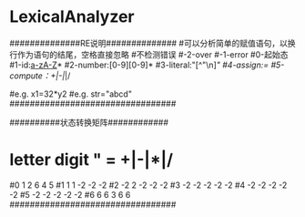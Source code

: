 # LexicalAnalyzer
##############RE说明##############
#可以分析简单的赋值语句，以换行作为语句的结尾，空格直接忽略
#不检测错误
#-2-over
#-1-error
#0-起始态
#1-id:[a-zA-Z]([a-zA-Z]|[0-9])*
#2-number:[0-9][0-9]*
#3-literal:"[^"\n]*"
#4-assign:=
#5-compute：+|-|*|/

#e.g. x1=32*y2
#e.g. str="abcd"
#################################

##########状态转换矩阵############
#   letter  digit   "   =   +|-|*|/
#0  1       2       6   4   5
#1  1       1       -2  -2  -2
#2  -2      2       -2  -2  -2
#3  -2      -2      -2  -2  -2
#4  -2      -2      -2  -2  -2
#5  -2      -2      -2  -2  -2
#6  6       6       3   6   6
#################################